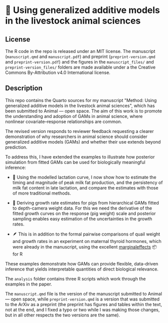 # 📝 Using generalized additive models in the livestock animal sciences

## License

The R code in the repo is released under an MIT license. The manuscript (`manuscript.qmd` and `manuscript.pdf`) and preprint (`preprint-version.qmd` and `preprint-version.pdf`) and the figures in the `manuscript_files/` and `preprint-version_files/` folders are made available under a the Creative Commons By-Attribution v4.0 International license.

## Description

This repo contains the Quarto sources for my manuscript "Method: Using generalized additive models in the livestock animal sciences", which has been submitted to Animal &mdash; open space. The aim of this work is to promote the understanding and adoption of GAMs in animal science, where nonlinear covariate–response relationships are common.

The revised version responds to reviewer feedback requesting a clearer demonstration of why researchers in animal science should consider generalized additive models (GAMs) and whether their use extends beyond prediction.

To address this, I have extended the examples to illustrate how posterior simulation from fitted GAMs can be used for biologically meaningful inference:

* 🐄 Using the modelled lactation curve, I now show how to estimate the timing and magnitude of peak milk fat production, and the persistency of milk fat content in late lactation, and compare the estimates with those of more traditional methods.

* 🐖 Deriving growth rate estimates for pigs from hierarchical GAMs fitted to depth-camera weight data. For this we need the derivative of the fitted growth curves on the response (pig weight) scale and posterior sampling enables easy estimation of the uncertainties in the growth rates.

* 🪶 This is in addition to the formal pairwise comparisons of quail weight and growth rates in an experiment on maternal thyroid hormones, which were already in the manuscript, using the excellent [marginaleffects](https://marginaleffects.com/) 📦 for R

These examples demonstrate how GAMs can provide flexible, data-driven inference that yields interpretable quantities of direct biological relevance.

The `analysis` folder contains three R scripts which work through the examples in the paper.

The `manuscript.qmd` file is the version of the manuscript submitted to Animal &mdash; open space, while `preprint-version.qmd` is a version that was submitted to the ArXiv as a preprint (the preprint has figures and tables within the text, not at the end, and I fixed a typo or two while I was making those changes, but in all other respects the two versions are the same).
